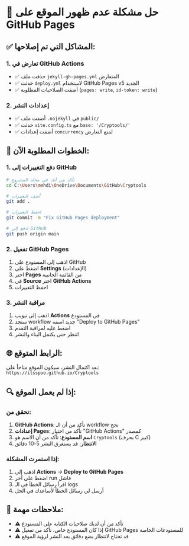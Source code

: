 # 🔧 حل مشكلة عدم ظهور الموقع على GitHub Pages

## ✅ المشاكل التي تم إصلاحها:

### 1. **تعارض في GitHub Actions**
- ✅ حذفت ملف `jekyll-gh-pages.yml` المتعارض
- ✅ حدثت `deploy.yml` لاستخدام GitHub Pages v5 الجديد
- ✅ أضفت الصلاحيات المطلوبة (`pages: write`, `id-token: write`)

### 2. **إعدادات النشر**
- ✅ أضفت ملف `.nojekyll` في `public/`
- ✅ حدثت `vite.config.ts` مع `base: '/Cryptools/'`
- ✅ أضفت إعدادات `concurrency` لمنع التعارض

## 🚀 الخطوات المطلوبة الآن:

### 1. **دفع التغييرات إلى GitHub**
```bash
# تأكد من أنك في مجلد المشروع
cd C:\Users\mehdi\OneDrive\Documents\GitHub\Cryptools

# أضف التغييرات
git add .

# احفظ التغييرات
git commit -m "Fix GitHub Pages deployment"

# ادفع إلى GitHub
git push origin main
```

### 2. **تفعيل GitHub Pages**
1. اذهب إلى المستودع على GitHub
2. اضغط على **Settings** (الإعدادات)
3. اختر **Pages** من القائمة الجانبية
4. في **Source** اختر **GitHub Actions**
5. احفظ التغييرات

### 3. **مراقبة النشر**
1. اذهب إلى تبويب **Actions** في المستودع
2. ستجد workflow جديد اسمه "Deploy to GitHub Pages"
3. اضغط عليه لمراقبة التقدم
4. انتظر حتى يكتمل البناء والنشر

## 🌐 الرابط المتوقع:
بعد اكتمال النشر، سيكون الموقع متاحاً على:
`https://itsspoo.github.io/Cryptools`

## 🔍 إذا لم يعمل الموقع:

### تحقق من:
1. **GitHub Actions**: تأكد من أن الـ workflow نجح
2. **إعدادات Pages**: تأكد من اختيار "GitHub Actions" كمصدر
3. **اسم المستودع**: تأكد من أن الاسم هو `Cryptools` (بحرف C كبير)
4. **الانتظار**: قد يستغرق النشر 5-10 دقائق

### إذا استمرت المشكلة:
1. اذهب إلى **Actions** → **Deploy to GitHub Pages**
2. اضغط على آخر run فاشل
3. اقرأ رسائل الخطأ في الـ logs
4. أرسل لي رسائل الخطأ لأساعدك في الحل

## 📝 ملاحظات مهمة:
- ⚠️ تأكد من أن لديك صلاحيات الكتابة على المستودع
- ⚠️ إذا كان المستودع خاص، تأكد من تفعيل GitHub Pages للمستودعات الخاصة
- ⚠️ قد تحتاج لانتظار بضع دقائق بعد النشر لرؤية الموقع
